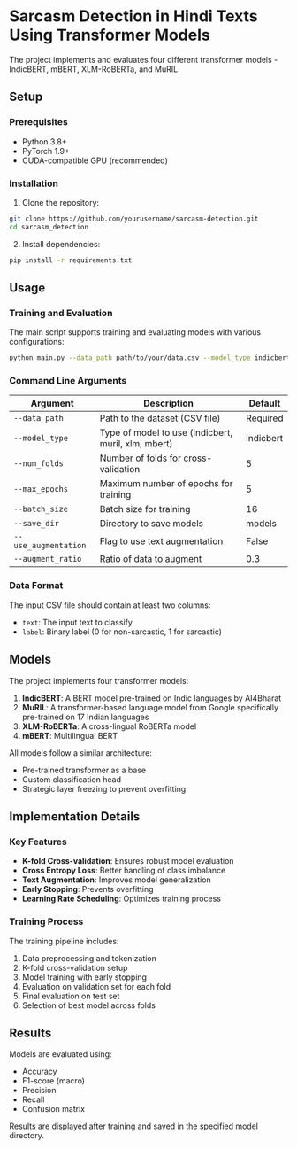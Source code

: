 # Sarcasm Detection in Hindi Texts Using Transformer Models

The project implements and evaluates four different transformer models - IndicBERT, mBERT, XLM-RoBERTa, and MuRIL.

## Setup

### Prerequisites
- Python 3.8+
- PyTorch 1.9+
- CUDA-compatible GPU (recommended)

### Installation

1. Clone the repository:
```bash
git clone https://github.com/yourusername/sarcasm-detection.git
cd sarcasm_detection
```

2. Install dependencies:
```bash
pip install -r requirements.txt
```

## Usage

### Training and Evaluation

The main script supports training and evaluating models with various configurations:

```bash
python main.py --data_path path/to/your/data.csv --model_type indicbert
```

### Command Line Arguments

| Argument | Description | Default |
|----------|-------------|---------|
| `--data_path` | Path to the dataset (CSV file) | Required |
| `--model_type` | Type of model to use (indicbert, muril, xlm, mbert) | indicbert |
| `--num_folds` | Number of folds for cross-validation | 5 |
| `--max_epochs` | Maximum number of epochs for training | 5 |
| `--batch_size` | Batch size for training | 16 |
| `--save_dir` | Directory to save models | models |
| `--use_augmentation` | Flag to use text augmentation | False |
| `--augment_ratio` | Ratio of data to augment | 0.3 |

### Data Format

The input CSV file should contain at least two columns:
- `text`: The input text to classify
- `label`: Binary label (0 for non-sarcastic, 1 for sarcastic)

## Models

The project implements four transformer models:

1. **IndicBERT**: A BERT model pre-trained on Indic languages by AI4Bharat
2. **MuRIL**: A transformer-based language model from Google specifically pre-trained on 17 Indian languages
3. **XLM-RoBERTa**: A cross-lingual RoBERTa model
4. **mBERT**: Multilingual BERT

All models follow a similar architecture:
- Pre-trained transformer as a base
- Custom classification head
- Strategic layer freezing to prevent overfitting

## Implementation Details

### Key Features

- **K-fold Cross-validation**: Ensures robust model evaluation
- **Cross Entropy Loss**: Better handling of class imbalance
- **Text Augmentation**: Improves model generalization
- **Early Stopping**: Prevents overfitting
- **Learning Rate Scheduling**: Optimizes training process

### Training Process

The training pipeline includes:
1. Data preprocessing and tokenization
2. K-fold cross-validation setup
3. Model training with early stopping
4. Evaluation on validation set for each fold
5. Final evaluation on test set
6. Selection of best model across folds

## Results

Models are evaluated using:
- Accuracy
- F1-score (macro)
- Precision
- Recall
- Confusion matrix

Results are displayed after training and saved in the specified model directory.
